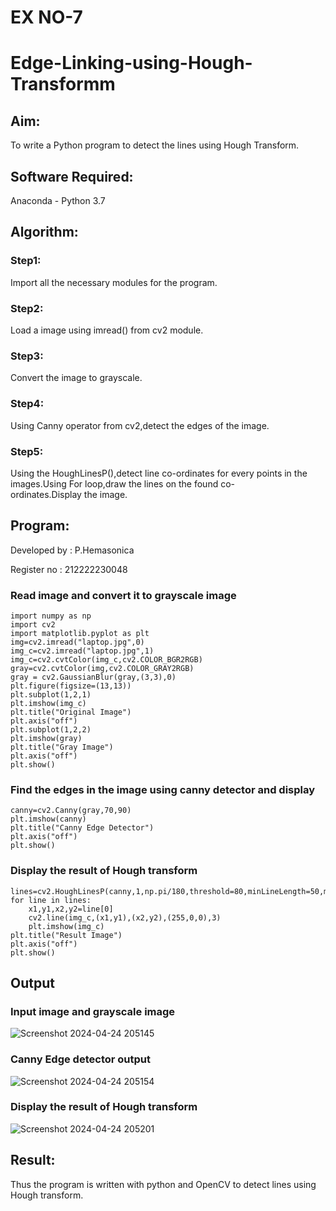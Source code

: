 # EX NO-7
# Edge-Linking-using-Hough-Transformm
## Aim:
To write a Python program to detect the lines using Hough Transform.

## Software Required:
Anaconda - Python 3.7

## Algorithm:
### Step1:

Import all the necessary modules for the program.
### Step2:

Load a image using imread() from cv2 module.
### Step3:

Convert the image to grayscale.
### Step4:

Using Canny operator from cv2,detect the edges of the image.
### Step5:

Using the HoughLinesP(),detect line co-ordinates for every points in the images.Using For loop,draw the lines on the found co-ordinates.Display the image.

## Program:

Developed by : P.Hemasonica

Register no : 212222230048

### Read image and convert it to grayscale image
```
import numpy as np
import cv2
import matplotlib.pyplot as plt
img=cv2.imread("laptop.jpg",0)
img_c=cv2.imread("laptop.jpg",1)
img_c=cv2.cvtColor(img_c,cv2.COLOR_BGR2RGB)
gray=cv2.cvtColor(img,cv2.COLOR_GRAY2RGB)
gray = cv2.GaussianBlur(gray,(3,3),0)
plt.figure(figsize=(13,13))
plt.subplot(1,2,1)
plt.imshow(img_c)
plt.title("Original Image")
plt.axis("off")
plt.subplot(1,2,2)
plt.imshow(gray)
plt.title("Gray Image")
plt.axis("off")
plt.show()
```
### Find the edges in the image using canny detector and display
```
canny=cv2.Canny(gray,70,90)
plt.imshow(canny)
plt.title("Canny Edge Detector")
plt.axis("off")
plt.show()
```
### Display the result of Hough transform
```
lines=cv2.HoughLinesP(canny,1,np.pi/180,threshold=80,minLineLength=50,maxLineGap=250)
for line in lines:
    x1,y1,x2,y2=line[0]
    cv2.line(img_c,(x1,y1),(x2,y2),(255,0,0),3)
    plt.imshow(img_c)
plt.title("Result Image")
plt.axis("off")
plt.show()
```
## Output

### Input image and grayscale image

![Screenshot 2024-04-24 205145](https://github.com/premalatha-sureshbabu/Edge-Linking-using-Hough-Transformm/assets/120620842/e6f87ae1-d826-4e50-8032-64f306cd1ef1)


### Canny Edge detector output
![Screenshot 2024-04-24 205154](https://github.com/premalatha-sureshbabu/Edge-Linking-using-Hough-Transformm/assets/120620842/2c9dd396-6074-42c2-b0e0-07293bd680d8)


### Display the result of Hough transform
![Screenshot 2024-04-24 205201](https://github.com/premalatha-sureshbabu/Edge-Linking-using-Hough-Transformm/assets/120620842/7ca476c3-6ccf-49a9-bbfc-09204dc02cbd)

## Result:
Thus the program is written with python and OpenCV to detect lines using Hough transform.
